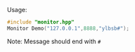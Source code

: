 Usage:  

```c++
#include "monitor.hpp"
Monitor Demo("127.0.0.1",8888,"ylbsb#");
```

Note: Message should end with `#`

